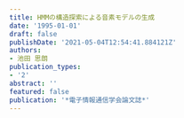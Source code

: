 ```yaml
---
title: HMMの構造探索による音素モデルの生成
date: '1995-01-01'
draft: false
publishDate: '2021-05-04T12:54:41.884121Z'
authors:
- 池田 思朗
publication_types:
- '2'
abstract: ''
featured: false
publication: '*電子情報通信学会論文誌*'
---
```

